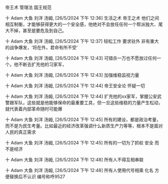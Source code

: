 帝王术 管理法 国王规范


十 Adam 大鱼 刘洋 汤姆, [26/5/2024 下午 12:36]
生活之术 帝王之术  他们之间相互制衡，才能够获得更大的一个安全感，他绝对不会放任任何一个帮派独大、尾大不掉，甚至是要危及到自己。

十 Adam 大鱼 刘洋 汤姆, [26/5/2024 下午 12:37]
轻松工作 要求驻外  非有重大的战争爆发，‘将在外，君命有所不受’

十 Adam 大鱼 刘洋 汤姆, [26/5/2024 下午 12:43]
可错杀一万也不愿放过任何一个。他不断去扩充他的习家军，

十 Adam 大鱼 刘洋 汤姆, [26/5/2024 下午 12:43]
加强维稳监视力量

十 Adam 大鱼 刘洋 汤姆, [26/5/2024 下午 12:44]
帝王安全论 怀疑一切

十 Adam 大鱼 刘洋 汤姆, [26/5/2024 下午 12:44]
扩充他的xx家军，掌握公安武警跟军队，这些就是他能够保命的最重要工具，但一旦这些维稳的力量产生松动，就代表着内部革命随时可能爆

十 Adam 大鱼 刘洋 汤姆, [26/5/2024 下午 12:45]
所有的建设，都是政治考量，而不是为民生考量。比如最近的经济改革强调什么新质生产力等等，根本不是面对人民的真正需求

十 Adam 大鱼 刘洋 汤姆, [26/5/2024 下午 12:45]
所有的一切为了抓权 安全 而不是经济

十 Adam 大鱼 刘洋 汤姆, [26/5/2024 下午 12:48]
所有人不得互相串联

十 Adam 大鱼 刘洋 汤姆, [26/5/2024 下午 12:48]
所有人使用代号相乘  化名 方便替换后不认识 编号称呼9527
